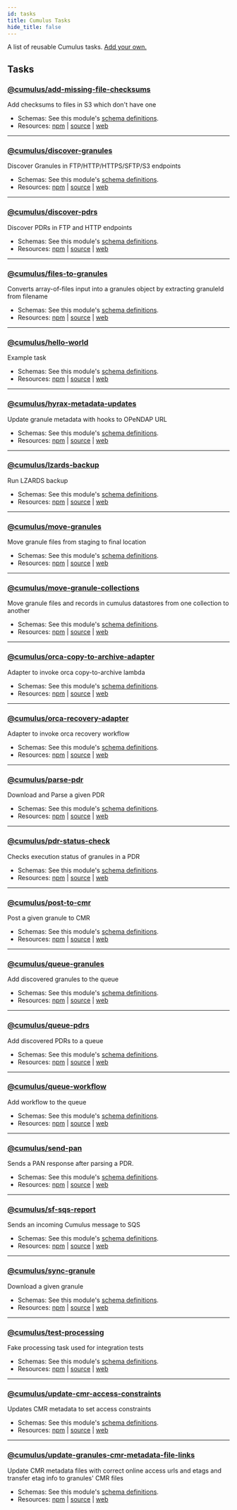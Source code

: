 ```yaml
---
id: tasks
title: Cumulus Tasks
hide_title: false
---
```


A list of reusable Cumulus tasks. [Add your own.](adding-a-task.md)

## Tasks

### [@cumulus/add-missing-file-checksums](https://github.com/nasa/cumulus/tree/master/tasks/add-missing-file-checksums#readme)

Add checksums to files in S3 which don't have one

- Schemas: See this module's [schema definitions](https://github.com/nasa/cumulus/tree/master/tasks/add-missing-file-checksums#readme/schemas).
- Resources: [npm](https://npmjs.com/package/@cumulus/add-missing-file-checksums) | [source](https://github.com/nasa/cumulus) | [web](https://github.com/nasa/cumulus/tree/master/tasks/add-missing-file-checksums#readme)

---

### [@cumulus/discover-granules](https://github.com/nasa/cumulus/tree/master/tasks/discover-granules)

Discover Granules in FTP/HTTP/HTTPS/SFTP/S3 endpoints

- Schemas: See this module's [schema definitions](https://github.com/nasa/cumulus/tree/master/tasks/discover-granules/schemas).
- Resources: [npm](https://npmjs.com/package/@cumulus/discover-granules) | [source](https://github.com/nasa/cumulus) | [web](https://github.com/nasa/cumulus/tree/master/tasks/discover-granules)

---

### [@cumulus/discover-pdrs](https://github.com/nasa/cumulus/tree/master/tasks/discover-pdrs)

Discover PDRs in FTP and HTTP endpoints

- Schemas: See this module's [schema definitions](https://github.com/nasa/cumulus/tree/master/tasks/discover-pdrs/schemas).
- Resources: [npm](https://npmjs.com/package/@cumulus/discover-pdrs) | [source](https://github.com/nasa/cumulus) | [web](https://github.com/nasa/cumulus/tree/master/tasks/discover-pdrs)

---

### [@cumulus/files-to-granules](https://github.com/nasa/cumulus/tree/master/tasks/files-to-granules)

Converts array-of-files input into a granules object by extracting granuleId from filename

- Schemas: See this module's [schema definitions](https://github.com/nasa/cumulus/tree/master/tasks/files-to-granules/schemas).
- Resources: [npm](https://npmjs.com/package/@cumulus/files-to-granules) | [source](https://github.com/nasa/cumulus) | [web](https://github.com/nasa/cumulus/tree/master/tasks/files-to-granules)

---

### [@cumulus/hello-world](https://github.com/nasa/cumulus/tree/master/tasks/hello-world)

Example task

- Schemas: See this module's [schema definitions](https://github.com/nasa/cumulus/tree/master/tasks/hello-world/schemas).
- Resources: [npm](https://npmjs.com/package/@cumulus/hello-world) | [source](https://github.com/nasa/cumulus) | [web](https://github.com/nasa/cumulus/tree/master/tasks/hello-world)

---

### [@cumulus/hyrax-metadata-updates](https://github.com/nasa/cumulus/tree/master/tasks/hyrax-metadata-updates)

Update granule metadata with hooks to OPeNDAP URL

- Schemas: See this module's [schema definitions](https://github.com/nasa/cumulus/tree/master/tasks/hyrax-metadata-updates/schemas).
- Resources: [npm](https://npmjs.com/package/@cumulus/hyrax-metadata-updates) | [source](https://github.com/nasa/cumulus) | [web](https://github.com/nasa/cumulus/tree/master/tasks/hyrax-metadata-updates)

---

### [@cumulus/lzards-backup](https://github.com/nasa/cumulus/tree/master/tasks/lzards-backup#readme)

Run LZARDS backup

- Schemas: See this module's [schema definitions](https://github.com/nasa/cumulus/tree/master/tasks/lzards-backup#readme/schemas).
- Resources: [npm](https://npmjs.com/package/@cumulus/lzards-backup) | [source](https://github.com/nasa/cumulus) | [web](https://github.com/nasa/cumulus/tree/master/tasks/lzards-backup#readme)

---

### [@cumulus/move-granules](https://github.com/nasa/cumulus/tree/master/tasks/move-granules)

Move granule files from staging to final location

- Schemas: See this module's [schema definitions](https://github.com/nasa/cumulus/tree/master/tasks/move-granules/schemas).
- Resources: [npm](https://npmjs.com/package/@cumulus/move-granules) | [source](https://github.com/nasa/cumulus) | [web](https://github.com/nasa/cumulus/tree/master/tasks/move-granules)

---

### [@cumulus/move-granule-collections](https://github.com/nasa/cumulus/tree/master/tasks/move-granule-collections)

Move granule files and records in cumulus datastores from one collection to another

- Schemas: See this module's [schema definitions](https://github.com/nasa/cumulus/tree/master/tasks/move-granule-collections/schemas).
- Resources: [npm](https://npmjs.com/package/@cumulus/move-granule-collections) | [source](https://github.com/nasa/cumulus) | [web](https://github.com/nasa/cumulus/tree/master/tasks/move-granule-collections)

---
### [@cumulus/orca-copy-to-archive-adapter](https://github.com/nasa/cumulus/tree/master/tasks/orca-copy-to-archive-adapter)

Adapter to invoke orca copy-to-archive lambda

- Schemas: See this module's [schema definitions](https://github.com/nasa/cumulus/tree/master/tasks/orca-copy-to-archive-adapter/schemas).
- Resources: [npm](https://npmjs.com/package/@cumulus/orca-copy-to-archive-adapter) | [source](https://github.com/nasa/cumulus) | [web](https://github.com/nasa/cumulus/tree/master/tasks/orca-copy-to-archive-adapter)

---

### [@cumulus/orca-recovery-adapter](https://github.com/nasa/cumulus/tree/master/tasks/orca-recovery-adapter)

Adapter to invoke orca recovery workflow

- Schemas: See this module's [schema definitions](https://github.com/nasa/cumulus/tree/master/tasks/orca-recovery-adapter/schemas).
- Resources: [npm](https://npmjs.com/package/@cumulus/orca-recovery-adapter) | [source](https://github.com/nasa/cumulus) | [web](https://github.com/nasa/cumulus/tree/master/tasks/orca-recovery-adapter)

---

### [@cumulus/parse-pdr](https://github.com/nasa/cumulus/tree/master/tasks/parse-pdr)

Download and Parse a given PDR

- Schemas: See this module's [schema definitions](https://github.com/nasa/cumulus/tree/master/tasks/parse-pdr/schemas).
- Resources: [npm](https://npmjs.com/package/@cumulus/parse-pdr) | [source](https://github.com/nasa/cumulus) | [web](https://github.com/nasa/cumulus/tree/master/tasks/parse-pdr)

---

### [@cumulus/pdr-status-check](https://github.com/nasa/cumulus/tree/master/tasks/pdr-status-check)

Checks execution status of granules in a PDR

- Schemas: See this module's [schema definitions](https://github.com/nasa/cumulus/tree/master/tasks/pdr-status-check/schemas).
- Resources: [npm](https://npmjs.com/package/@cumulus/pdr-status-check) | [source](https://github.com/nasa/cumulus) | [web](https://github.com/nasa/cumulus/tree/master/tasks/pdr-status-check)

---

### [@cumulus/post-to-cmr](https://github.com/nasa/cumulus/tree/master/tasks/post-to-cmr)

Post a given granule to CMR

- Schemas: See this module's [schema definitions](https://github.com/nasa/cumulus/tree/master/tasks/post-to-cmr/schemas).
- Resources: [npm](https://npmjs.com/package/@cumulus/post-to-cmr) | [source](https://github.com/nasa/cumulus) | [web](https://github.com/nasa/cumulus/tree/master/tasks/post-to-cmr)

---

### [@cumulus/queue-granules](https://github.com/nasa/cumulus/tree/master/tasks/queue-granules)

Add discovered granules to the queue

- Schemas: See this module's [schema definitions](https://github.com/nasa/cumulus/tree/master/tasks/queue-granules/schemas).
- Resources: [npm](https://npmjs.com/package/@cumulus/queue-granules) | [source](https://github.com/nasa/cumulus) | [web](https://github.com/nasa/cumulus/tree/master/tasks/queue-granules)

---

### [@cumulus/queue-pdrs](https://github.com/nasa/cumulus/tree/master/tasks/queue-pdrs)

Add discovered PDRs to a queue

- Schemas: See this module's [schema definitions](https://github.com/nasa/cumulus/tree/master/tasks/queue-pdrs/schemas).
- Resources: [npm](https://npmjs.com/package/@cumulus/queue-pdrs) | [source](https://github.com/nasa/cumulus) | [web](https://github.com/nasa/cumulus/tree/master/tasks/queue-pdrs)

---

### [@cumulus/queue-workflow](https://github.com/nasa/cumulus/tree/master/tasks/queue-workflow)

Add workflow to the queue

- Schemas: See this module's [schema definitions](https://github.com/nasa/cumulus/tree/master/tasks/queue-workflow/schemas).
- Resources: [npm](https://npmjs.com/package/@cumulus/queue-workflow) | [source](https://github.com/nasa/cumulus) | [web](https://github.com/nasa/cumulus/tree/master/tasks/queue-workflow)

---

### [@cumulus/send-pan](https://github.com/nasa/cumulus/tree/master/tasks/send-pan)

Sends a PAN response after parsing a PDR.

- Schemas: See this module's [schema definitions](https://github.com/nasa/cumulus/tree/master/tasks/send-pan/schemas).
- Resources: [npm](https://npmjs.com/package/@cumulus/send-pan) | [source](https://github.com/nasa/cumulus) | [web](https://github.com/nasa/cumulus/tree/master/tasks/send-pan)

---

### [@cumulus/sf-sqs-report](https://github.com/nasa/cumulus/tree/master/tasks/sf-sqs-report)

Sends an incoming Cumulus message to SQS

- Schemas: See this module's [schema definitions](https://github.com/nasa/cumulus/tree/master/tasks/sf-sqs-report/schemas).
- Resources: [npm](https://npmjs.com/package/@cumulus/sf-sqs-report) | [source](https://github.com/nasa/cumulus) | [web](https://github.com/nasa/cumulus/tree/master/tasks/sf-sqs-report)

---

### [@cumulus/sync-granule](https://github.com/nasa/cumulus/tree/master/tasks/sync-granule)

Download a given granule

- Schemas: See this module's [schema definitions](https://github.com/nasa/cumulus/tree/master/tasks/sync-granule/schemas).
- Resources: [npm](https://npmjs.com/package/@cumulus/sync-granule) | [source](https://github.com/nasa/cumulus) | [web](https://github.com/nasa/cumulus/tree/master/tasks/sync-granule)

---

### [@cumulus/test-processing](https://github.com/nasa/cumulus/tree/master/tasks/test-processing)

Fake processing task used for integration tests

- Schemas: See this module's [schema definitions](https://github.com/nasa/cumulus/tree/master/tasks/test-processing/schemas).
- Resources: [npm](https://npmjs.com/package/@cumulus/test-processing) | [source](https://github.com/nasa/cumulus) | [web](https://github.com/nasa/cumulus/tree/master/tasks/test-processing)

---

### [@cumulus/update-cmr-access-constraints](https://github.com/nasa/cumulus/tree/master/tasks/update-cmr-access-constraints#readme)

Updates CMR metadata to set access constraints

- Schemas: See this module's [schema definitions](https://github.com/nasa/cumulus/tree/master/tasks/update-cmr-access-constraints#readme/schemas).
- Resources: [npm](https://npmjs.com/package/@cumulus/update-cmr-access-constraints) | [source](https://github.com/nasa/cumulus) | [web](https://github.com/nasa/cumulus/tree/master/tasks/update-cmr-access-constraints#readme)

---

### [@cumulus/update-granules-cmr-metadata-file-links](https://github.com/nasa/cumulus/tree/master/tasks/update-granules-cmr-metadata-file-links)

Update CMR metadata files with correct online access urls and etags and transfer etag info to granules' CMR files

- Schemas: See this module's [schema definitions](https://github.com/nasa/cumulus/tree/master/tasks/update-granules-cmr-metadata-file-links/schemas).
- Resources: [npm](https://npmjs.com/package/@cumulus/update-granules-cmr-metadata-file-links) | [source](https://github.com/nasa/cumulus) | [web](https://github.com/nasa/cumulus/tree/master/tasks/update-granules-cmr-metadata-file-links)
